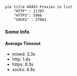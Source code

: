 
```mermaid
pie title 49493 Proxies in list
    "HTTP" : 21707
    "HTTPS": 5966
    "SOCKS" : 27081
```

### Some Info
#### Average Timeout

- mixed: 3.3s
- http: 1.4s
- https: 8.3s
- socks: 4.8s